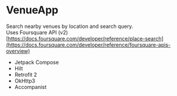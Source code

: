 # VenueApp

Search nearby venues by location and search query.   
Uses Foursquare API (v2) [https://docs.foursquare.com/developer/reference/place-search](https://docs.foursquare.com/developer/reference/foursquare-apis-overview)

- Jetpack Compose
- Hilt
- Retrofit 2
- OkHttp3
- Accompanist

